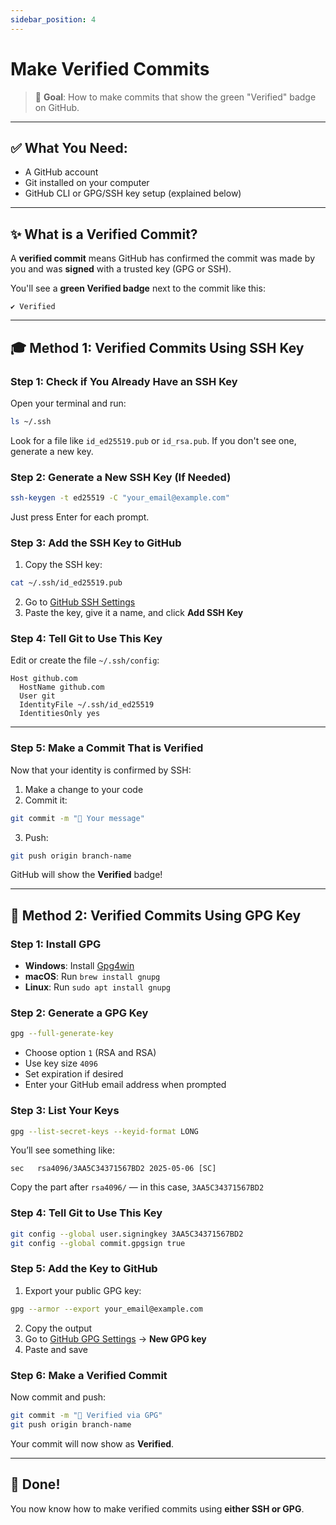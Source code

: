 ```yaml
---
sidebar_position: 4
---
```


# Make Verified Commits

> 🎯 **Goal**: How to make commits that show the green "Verified" badge on GitHub.

---

## ✅ What You Need:

* A GitHub account
* Git installed on your computer
* GitHub CLI or GPG/SSH key setup (explained below)

---

## ✨ What is a Verified Commit?

A **verified commit** means GitHub has confirmed the commit was made by you and was **signed** with a trusted key (GPG or SSH).

You'll see a **green Verified badge** next to the commit like this:

```
✔️ Verified
```

---

## 🎓 Method 1: Verified Commits Using SSH Key

### Step 1: Check if You Already Have an SSH Key

Open your terminal and run:

```bash
ls ~/.ssh
```

Look for a file like `id_ed25519.pub` or `id_rsa.pub`. If you don't see one, generate a new key.

### Step 2: Generate a New SSH Key (If Needed)

```bash
ssh-keygen -t ed25519 -C "your_email@example.com"
```

Just press Enter for each prompt.

### Step 3: Add the SSH Key to GitHub

1. Copy the SSH key:

```bash
cat ~/.ssh/id_ed25519.pub
```

2. Go to [GitHub SSH Settings](https://github.com/settings/ssh/new)
3. Paste the key, give it a name, and click **Add SSH Key**

### Step 4: Tell Git to Use This Key

Edit or create the file `~/.ssh/config`:

```
Host github.com
  HostName github.com
  User git
  IdentityFile ~/.ssh/id_ed25519
  IdentitiesOnly yes
```

---

### Step 5: Make a Commit That is Verified

Now that your identity is confirmed by SSH:

1. Make a change to your code
2. Commit it:

```bash
git commit -m "🌟 Your message"
```

3. Push:

```bash
git push origin branch-name
```

GitHub will show the **Verified** badge!

---

## 🔐 Method 2: Verified Commits Using GPG Key

### Step 1: Install GPG

* **Windows**: Install [Gpg4win](https://gpg4win.org/)
* **macOS**: Run `brew install gnupg`
* **Linux**: Run `sudo apt install gnupg`

### Step 2: Generate a GPG Key

```bash
gpg --full-generate-key
```

* Choose option `1` (RSA and RSA)
* Use key size `4096`
* Set expiration if desired
* Enter your GitHub email address when prompted

### Step 3: List Your Keys

```bash
gpg --list-secret-keys --keyid-format LONG
```

You’ll see something like:

```
sec   rsa4096/3AA5C34371567BD2 2025-05-06 [SC]
```

Copy the part after `rsa4096/` — in this case, `3AA5C34371567BD2`

### Step 4: Tell Git to Use This Key

```bash
git config --global user.signingkey 3AA5C34371567BD2
git config --global commit.gpgsign true
```

### Step 5: Add the Key to GitHub

1. Export your public GPG key:

```bash
gpg --armor --export your_email@example.com
```

2. Copy the output
3. Go to [GitHub GPG Settings](https://github.com/settings/keys) → **New GPG key**
4. Paste and save

### Step 6: Make a Verified Commit

Now commit and push:

```bash
git commit -m "🔐 Verified via GPG"
git push origin branch-name
```

Your commit will now show as **Verified**.

---

## 🎉 Done!

You now know how to make verified commits using **either SSH or GPG**.
